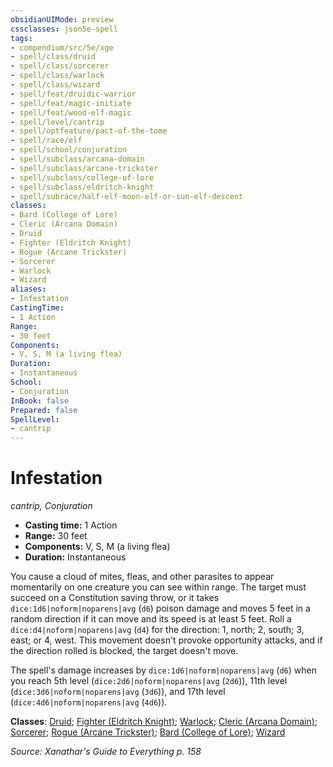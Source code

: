 ```yaml
---
obsidianUIMode: preview
cssclasses: json5e-spell
tags:
- compendium/src/5e/xge
- spell/class/druid
- spell/class/sorcerer
- spell/class/warlock
- spell/class/wizard
- spell/feat/druidic-warrior
- spell/feat/magic-initiate
- spell/feat/wood-elf-magic
- spell/level/cantrip
- spell/optfeature/pact-of-the-tome
- spell/race/elf
- spell/school/conjuration
- spell/subclass/arcana-domain
- spell/subclass/arcane-trickster
- spell/subclass/college-of-lore
- spell/subclass/eldritch-knight
- spell/subrace/half-elf-moon-elf-or-sun-elf-descent
classes:
- Bard (College of Lore)
- Cleric (Arcana Domain)
- Druid
- Fighter (Eldritch Knight)
- Rogue (Arcane Trickster)
- Sorcerer
- Warlock
- Wizard
aliases:
- Infestation
CastingTime: 
- 1 Action
Range:
- 30 feet
Components:
- V, S, M (a living flea)
Duration:
- Instantaneous
School:
- Conjuration
InBook: false
Prepared: false
SpellLevel:
- cantrip
---
```

# Infestation
*cantrip, Conjuration*  


- **Casting time:** 1 Action
- **Range:** 30 feet
- **Components:** V, S, M (a living flea)
- **Duration:** Instantaneous

You cause a cloud of mites, fleas, and other parasites to appear momentarily on one creature you can see within range. The target must succeed on a Constitution saving throw, or it takes `dice:1d6|noform|noparens|avg` (`d6`) poison damage and moves 5 feet in a random direction if it can move and its speed is at least 5 feet. Roll a `dice:d4|noform|noparens|avg` (`d4`) for the direction: 1, north; 2, south; 3, east; or 4, west. This movement doesn't provoke opportunity attacks, and if the direction rolled is blocked, the target doesn't move.

The spell's damage increases by `dice:1d6|noform|noparens|avg` (`d6`) when you reach 5th level (`dice:2d6|noform|noparens|avg` (`2d6`)), 11th level (`dice:3d6|noform|noparens|avg` (`3d6`)), and 17th level (`dice:4d6|noform|noparens|avg` (`4d6`)).

**Classes**: [Druid](/3-Mechanics/CLI/lists/list-spells-classes-druid.md); [Fighter (Eldritch Knight)](/3-Mechanics/CLI/lists/list-spells-classes-eldritch-knight-xphb.md "subclass=XPHB;class=XPHB"); [Warlock](/3-Mechanics/CLI/lists/list-spells-classes-warlock.md); [Cleric (Arcana Domain)](/3-Mechanics/CLI/lists/list-spells-classes-arcana-domain-scag.md "subclass=SCAG;class=XPHB"); [Sorcerer](/3-Mechanics/CLI/lists/list-spells-classes-sorcerer.md); [Rogue (Arcane Trickster)](/3-Mechanics/CLI/lists/list-spells-classes-arcane-trickster-xphb.md "subclass=XPHB;class=XPHB"); [Bard (College of Lore)](/3-Mechanics/CLI/lists/list-spells-classes-college-of-lore-xphb.md "subclass=XPHB;class=XPHB"); [Wizard](/3-Mechanics/CLI/lists/list-spells-classes-wizard.md)

*Source: Xanathar's Guide to Everything p. 158*